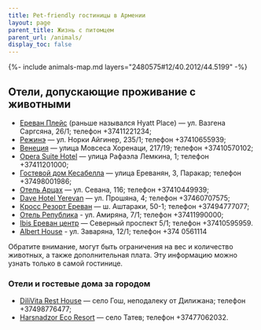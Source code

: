 ```yaml
---
title: Pet-friendly гостиницы в Армении
layout: page
parent_title: Жизнь с питомцем
parent_url: /animals/
display_toc: false
---
```


{%- include animals-map.md layers="2480575#12/40.2012/44.5199" -%}

## Отели, допускающие проживание с животными

- [Ереван Плейс](https://yandex.ru/maps/org/yerevan_pleys/6494473678/) (раньше назывался Hyatt Place) — ул. Вазгена Саргсяна, 26/1; телефон +37411221234;
- [Режинэ](https://yandex.ru/maps/org/rezhine/28907706121/) — ул. Норки Айгинер, 235/1; телефон +37410655939;
- [Венеция](https://yandex.ru/maps/org/venetsiya/166723620307/) — улица Мовсеса Хоренаци, 217/19; телефон +37410570102;
- [Opera Suite Hotel](https://yandex.ru/maps/org/opera_suite_hotel/147894966895/) — улица Рафаэла Лемкина, 1; телефон +37411201000;
- [Гостевой дом Кесабелла](https://yandex.ru/maps/org/gostevoy_dom_kesabella/234786492198/) — улица Ереванян, 3, Паракар; телефон +37498001986;
- [Отель Арцах](https://yandex.ru/maps/org/otel_artsakh/223875545819/) — ул. Севана, 116; телефон +37410449939;
- [Dave Hotel Yerevan](https://yandex.ru/maps/org/dave_hotel_yerevan/198326053456/) — ул. Прошяна, 4; телефон +37460707575;
- [Кросс Резорт Ереван](https://yandex.ru/maps/org/kross_rezort_yerevan/1193096505/) — ш. Аштараки, 50-1; телефон +37494777077;
- [Отель Република](https://yandex.ru/maps/org/otel_republika_yerevan/141128342239/) - ул. Амиряна, 7/1; телефон +37411990000;
- [Ibis Ереван центр](https://yandex.ru/maps/org/ibis_yerevan_tsentr/1748657808/) — Северный проспект 5/1; телефон +37410595959.
- [Albert House](https://yandex.ru/maps/org/albert_house/224294205229/) - ул. Заваряна, 12/1; телефон +374 0561114

Обратите внимание, могут быть ограничения на вес и количество животных, а также дополнительная плата. Эту информацию можно
узнать только в самой гостинице.

### Отели и гостевые дома за городом

- [DiliVita Rest House](https://yandex.ru/maps/org/dilivita_rest_house/236966451280/) — село Гош, неподалеку от Дилижана; телефон +37498776477;
- [Harsnadzor Eco Resort](https://yandex.ru/maps/org/harsnadzor_eco_resort/148323819074/) — село Татев; телефон +37477062032.
